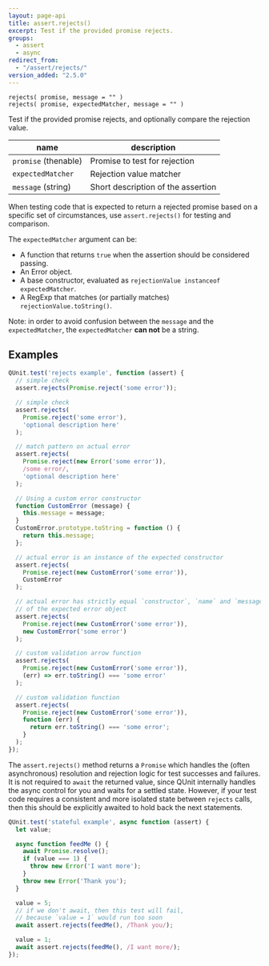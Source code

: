```yaml
---
layout: page-api
title: assert.rejects()
excerpt: Test if the provided promise rejects.
groups:
  - assert
  - async
redirect_from:
  - "/assert/rejects/"
version_added: "2.5.0"
---
```


`rejects( promise, message = "" )`<br>
`rejects( promise, expectedMatcher, message = "" )`

Test if the provided promise rejects, and optionally compare the rejection value.

| name | description |
|------|-------------|
| `promise` (thenable) | Promise to test for rejection |
| `expectedMatcher` | Rejection value matcher |
| `message` (string) | Short description of the assertion |

When testing code that is expected to return a rejected promise based on a
specific set of circumstances, use `assert.rejects()` for testing and
comparison.

The `expectedMatcher` argument can be:

* A function that returns `true` when the assertion should be considered passing.
* An Error object.
* A base constructor, evaluated as `rejectionValue instanceof expectedMatcher`.
* A RegExp that matches (or partially matches) `rejectionValue.toString()`.

Note: in order to avoid confusion between the `message` and the `expectedMatcher`, the `expectedMatcher` **can not** be a string.

## Examples

```js
QUnit.test('rejects example', function (assert) {
  // simple check
  assert.rejects(Promise.reject('some error'));

  // simple check
  assert.rejects(
    Promise.reject('some error'),
    'optional description here'
  );

  // match pattern on actual error
  assert.rejects(
    Promise.reject(new Error('some error')),
    /some error/,
    'optional description here'
  );

  // Using a custom error constructor
  function CustomError (message) {
    this.message = message;
  }
  CustomError.prototype.toString = function () {
    return this.message;
  };

  // actual error is an instance of the expected constructor
  assert.rejects(
    Promise.reject(new CustomError('some error')),
    CustomError
  );

  // actual error has strictly equal `constructor`, `name` and `message` properties
  // of the expected error object
  assert.rejects(
    Promise.reject(new CustomError('some error')),
    new CustomError('some error')
  );

  // custom validation arrow function
  assert.rejects(
    Promise.reject(new CustomError('some error')),
    (err) => err.toString() === 'some error'
  );

  // custom validation function
  assert.rejects(
    Promise.reject(new CustomError('some error')),
    function (err) {
      return err.toString() === 'some error';
    }
  );
});
```

The `assert.rejects()` method returns a `Promise` which handles the (often asynchronous) resolution and rejection logic for test successes and failures. It is not required to `await` the returned value, since QUnit internally handles the async control for you and waits for a settled state. However, if your test code requires a consistent and more isolated state between `rejects` calls, then this should be explicitly awaited to hold back the next statements.

```js
QUnit.test('stateful example', async function (assert) {
  let value;

  async function feedMe () {
    await Promise.resolve();
    if (value === 1) {
      throw new Error('I want more');
    }
    throw new Error('Thank you');
  }

  value = 5;
  // if we don't await, then this test will fail,
  // because `value = 1` would run too soon
  await assert.rejects(feedMe(), /Thank you/);

  value = 1;
  await assert.rejects(feedMe(), /I want more/);
});
```
